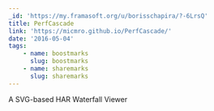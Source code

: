 ```yaml
---
_id: 'https://my.framasoft.org/u/borisschapira/?-6LrsQ'
title: PerfCascade
link: 'https://micmro.github.io/PerfCascade/'
date: '2016-05-04'
tags:
    - name: boostmarks
      slug: boostmarks
    - name: sharemarks
      slug: sharemarks
---
```


<div class="markdown"><p>A SVG-based HAR Waterfall Viewer
</p></div>
